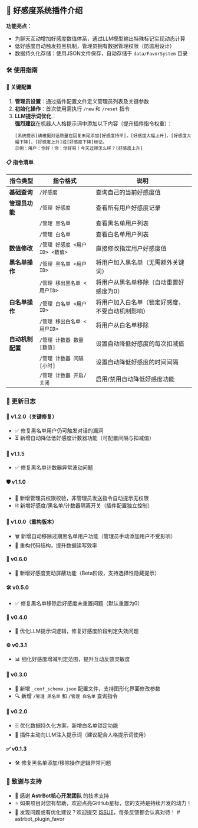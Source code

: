 
## 📌 好感度系统插件介绍  
**功能亮点**：  
- 为聊天互动增加好感度数值体系，通过LLM模型输出特殊标记实现动态计算  
- 低好感度自动触发拉黑机制，管理员拥有数据管理权限（防滥用设计）  
- 数据持久化存储：使用JSON文件保存，自动存储于 `data/FavorSystem` 目录  


### 🛠️ 使用指南  
#### 🔧 关键配置  
1. **管理员设置**：通过插件配置文件定义管理员列表及关键参数  
2. **初始化操作**：首次使用需执行 `/new` 和 `/reset` 指令  
3. **LLM提示词优化**：  
   **强烈建议**在机器人人格提示词中添加以下内容（提升插件指令权重）：  
   ```  
   [系统提示]请根据对话质量在回复末尾添加[好感度持平]，[好感度大幅上升]，[好感度大幅下降]，[好感度上升]或[好感度下降]标记。  
   示例：用户：你好！你：你好呀！今天过得怎么样？[好感度上升]  
   ```  

#### 📋 指令清单  
| 指令类型         | 指令格式                          | 说明                                                                 |  
|------------------|-----------------------------------|----------------------------------------------------------------------|  
| **基础查询**     | `/好感度`                         | 查询自己的当前好感度值                                               |  
| **管理员功能**   | `/管理 好感度`                    | 查看所有用户好感度记录                                               |  
|                  | `/管理 黑名单`                    | 查看黑名单用户列表                                                   |  
|                  | `/管理 白名单`                    | 查看白名单用户列表                                                   |  
| **数值修改**     | `/管理 好感度 <用户ID> <数值>`    | 直接修改指定用户好感度值                                             |  
| **黑名单操作**   | `/管理 黑名单 <用户ID>`           | 将用户加入黑名单（无需额外关键词）                                   |  
|                  | `/管理 移出黑名单 <用户ID>`        | 将用户从黑名单移除（自动重置好感度为0）                              |  
| **白名单操作**   | `/管理 白名单 <用户ID>`           | 将用户加入白名单（锁定好感度，不受自动机制影响）                     |  
|                  | `/管理 移出白名单 <用户ID>`        | 将用户从白名单移除                                                   |  
| **自动机制配置**| `/管理 计数器 数量 [数值]`        | 设置自动降低好感度的每次扣减值                                       |  
|                  | `/管理 计数器 间隔 [小时]`        | 设置自动降低好感度的时间间隔                                         |  
|                  | `/管理 计数器 开启/关闭`          | 启用/禁用自动降低好感度功能                                          |  


### 📅 更新日志  
#### 🚀 v1.2.0（关键修复）  
- ✅ 修复黑名单用户仍可触发对话的漏洞  
- ⏳ 新增自动降低低好感度计数器功能（可配置间隔与扣减值）  

#### 🐛 v1.1.5  
- ✅ 修复黑名单计数器异常波动问题  

#### 🛡️ v1.1.0  
- 👮 新增管理员权限校验，非管理员发送指令自动提示无权限  
- ⛓️ 新增好感度/黑名单/计数器隔离开关（插件配置独立控制）  

#### 🚀 v1.0.0（重构版本）  
- 🗑️ 新增自动移除过期黑名单用户功能（管理员手动添加用户不受影响）  
- 🔄 重构代码结构，提升数据读写效率  

#### 🌟 v0.6.0  
- 🔕 新增好感度变动屏蔽功能（Beta阶段，支持选择性隐藏提示）  

#### 🛠️ v0.5.0  
- ✅ 修复黑名单移除后好感度未重置问题（默认重置为0）  

#### 📝 v0.4.0  
- 🧠 优化LLM提示词逻辑，修复好感度阶段判定失效问题  

#### ⚙️ v0.3.1  
- 📊 细化好感度增减判定范围，提升互动反馈灵敏度  

#### 📄 v0.3.0  
- 📁 新增 `_conf_schema.json` 配置文件，支持图形化界面修改参数  
- 🔍 新增 `/管理 黑名单` 和 `/管理 白名单` 查询指令  

#### 🚧 v0.2.0  
- 🗄️ 优化数据持久化方案，新增白名单锁定功能  
- 📡 插件主动向LLM注入提示词（建议配合人格提示词使用）  

#### ✅ v0.1.3  
- 🛠️ 修复黑名单添加/移除操作逻辑异常问题  


### 🙌 致谢与支持  
- 🤖 感谢 **AstrBot核心开发团队** 的技术支持  
- ⭐️ 如果项目对您有帮助，欢迎点亮GitHub星标，您的支持是持续开发的动力！  
- 🐞 发现问题或有优化建议？欢迎提交 [ISSUE](链接)，每条反馈都会认真对待！  # astrbot_plugin_favor
